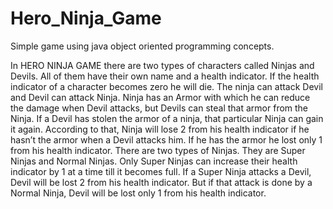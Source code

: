 # Hero_Ninja_Game
Simple game using java object oriented programming concepts.

In HERO NINJA GAME there are two types of characters called Ninjas and Devils. All of them have their own name and a health indicator. If the health indicator of a character becomes zero he will die. The ninja can attack Devil and Devil can attack Ninja. Ninja has an Armor with which he can reduce the damage when Devil attacks, but Devils can steal that armor from the Ninja. If a Devil has stolen the armor of a ninja, that particular Ninja can gain it again. According to that, Ninja will lose 2 from his health indicator if he hasn’t the armor when a Devil attacks him. If he has the armor he lost only 1 from his health indicator. There are two types of Ninjas. They are Super Ninjas and Normal Ninjas. Only Super Ninjas can increase their health indicator by 1 at a time till it becomes full. If a Super Ninja attacks a Devil, Devil will be lost 2 from his health indicator. But if that attack is done by a Normal Ninja, Devil will be lost only 1 from his health indicator.
